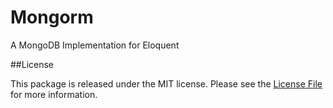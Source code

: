 # Mongorm
A MongoDB Implementation for Eloquent 

##License

This package is released under the MIT license. Please see the [License File](LICENSE) for more information.
